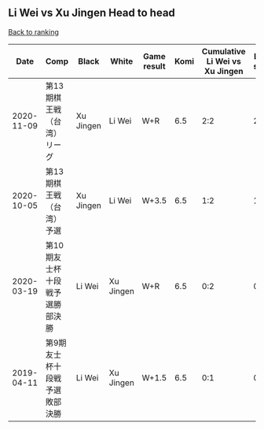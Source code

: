 ## Li Wei vs Xu Jingen Head to head

[Back to ranking](../../index.md)




| **Date** | **Comp** | **Black** | **White** | **Game result** | **Komi** | **Cumulative Li Wei vs Xu Jingen** | **Li Wei streak** | **Xu Jingen streak** | 
| --- | --- | --- | --- | --- | --- | --- | --- | --- |
| 2020-11-09 | 第13期棋王戦（台湾）リーグ | Xu Jingen | Li Wei | W+R | 6.5 | 2:2 | 2 | 0 | 
| 2020-10-05 | 第13期棋王戦（台湾）予選 | Xu Jingen | Li Wei | W+3.5 | 6.5 | 1:2 | 1 | 0 | 
| 2020-03-19 | 第10期友士杯十段戦予選勝部決勝 | Li Wei | Xu Jingen | W+R | 6.5 | 0:2 | 0 | 2 | 
| 2019-04-11 | 第9期友士杯十段戦予選敗部決勝 | Li Wei | Xu Jingen | W+1.5 | 6.5 | 0:1 | 0 | 1 |




